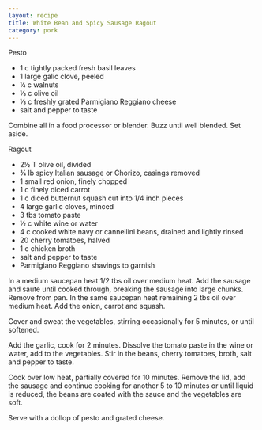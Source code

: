 ```yaml
---
layout: recipe
title: White Bean and Spicy Sausage Ragout
category: pork
---
```

Pesto

- 1 c tightly packed fresh basil leaves
- 1 large galic clove, peeled
- ¼ c walnuts
- ⅓ c olive oil
- ⅓ c freshly grated Parmigiano Reggiano cheese
- salt and pepper to taste

Combine all in a food processor or blender. Buzz until well blended. Set aside.
 
Ragout

- 2½ T olive oil, divided
- ¾ lb spicy Italian sausage or Chorizo, casings removed
- 1 small red onion, finely chopped
- 1 c finely diced carrot
- 1 c diced butternut squash cut into 1/4 inch pieces
- 4 large garlic cloves, minced
- 3 tbs tomato paste
- ½ c white wine or water
- 4 c cooked white navy or cannellini beans, drained and lightly rinsed
- 20 cherry tomatoes, halved
- 1 c chicken broth
- salt and pepper to taste
- Parmigiano Reggiano shavings to garnish

In a medium saucepan heat 1/2 tbs oil over medium heat. Add the sausage and saute until cooked through, breaking the sausage into large chunks. Remove from pan. In the same saucepan heat remaining 2 tbs oil over medium heat. Add the onion, carrot and squash. 

Cover and sweat the vegetables, stirring occasionally for 5 minutes, or until softened.

Add the garlic, cook for 2 minutes. Dissolve the tomato paste in the wine or water, add to the vegetables. Stir in the beans, cherry tomatoes, broth, salt and pepper to taste.

Cook over low heat, partially covered for 10 minutes. Remove the lid, add the sausage and continue cooking for another 5 to 10 minutes or until liquid is reduced, the beans are coated with the sauce and the vegetables are soft.

Serve with a dollop of pesto and grated cheese.

